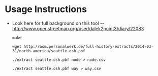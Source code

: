 Usage Instructions
==================

- Look here for full background on this tool -- http://www.openstreetmap.org/user/dalek2point3/diary/22083

   `make`

   `wget http://osm.personalwerk.de/full-history-extracts/2014-03-31/north-america/seattle.osh.pbf`

   `./extract seattle.osh.pbf node > node.csv`

   `./extract seattle.osh.pbf way > way.csv`
